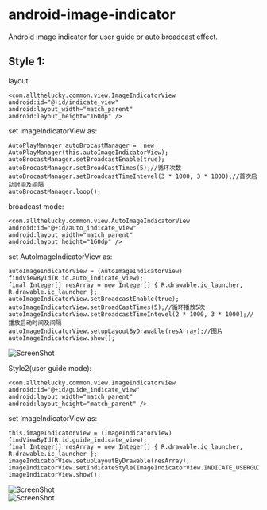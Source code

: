 android-image-indicator
=======================

Android image indicator for user guide or auto broadcast effect.

Style 1:
----------------------
layout

	<com.allthelucky.common.view.ImageIndicatorView
	android:id="@+id/indicate_view"
	android:layout_width="match_parent"
	android:layout_height="160dp" />
        
set ImageIndicatorView as:

	AutoPlayManager autoBrocastManager =  new AutoPlayManager(this.autoImageIndicatorView);
	autoBrocastManager.setBroadcastEnable(true);
	autoBrocastManager.setBroadCastTimes(5);//循环次数
	autoBrocastManager.setBroadcastTimeIntevel(3 * 1000, 3 * 1000);//首次启动时间及间隔
	autoBrocastManager.loop();

broadcast mode:

	<com.allthelucky.common.view.AutoImageIndicatorView
	android:id="@+id/auto_indicate_view"
	android:layout_width="match_parent"
	android:layout_height="160dp" />
        
set AutoImageIndicatorView as:

	autoImageIndicatorView = (AutoImageIndicatorView) findViewById(R.id.auto_indicate_view);
	final Integer[] resArray = new Integer[] { R.drawable.ic_launcher, R.drawable.ic_launcher };
	autoImageIndicatorView.setBroadcastEnable(true);
	autoImageIndicatorView.setBroadCastTimes(5);//循环播放5次
	autoImageIndicatorView.setBroadcastTimeIntevel(2 * 1000, 3 * 1000);//播放启动时间及间隔
	autoImageIndicatorView.setupLayoutByDrawable(resArray);//图片
	autoImageIndicatorView.show();

![ScreenShot](https://raw.github.com/winfirm/android-image-indicator/master/AndroidImageIndicatorSample/screenshot/poster0.jpg)

Style2(user guide mode):

	<com.allthelucky.common.view.ImageIndicatorView
	android:id="@+id/guide_indicate_view"
	android:layout_width="match_parent"
	android:layout_height="match_parent" />
        
set ImageIndicatorView as:

	this.imageIndicatorView = (ImageIndicatorView) findViewById(R.id.guide_indicate_view);
	final Integer[] resArray = new Integer[] { R.drawable.ic_launcher, R.drawable.ic_launcher };
	imageIndicatorView.setupLayoutByDrawable(resArray);
	imageIndicatorView.setIndicateStyle(ImageIndicatorView.INDICATE_USERGUIDE_STYLE);
	imageIndicatorView.show();

![ScreenShot](https://raw.github.com/winfirm/android-image-indicator/master/AndroidImageIndicatorSample/screenshot/guider_00.jpg)  
![ScreenShot](https://raw.github.com/winfirm/android-image-indicator/master/AndroidImageIndicatorSample/screenshot/guider_01.jpg)

